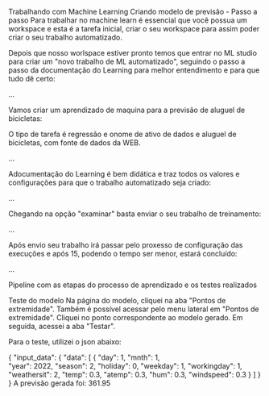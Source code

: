  Trabalhando com Machine Learning
Criando modelo de previsão - Passo a passo
Para trabalhar no machine learn é essencial que você possua um workspace e esta é a tarefa inicial, criar o seu workspace para assim poder criar o seu trabalho automatizado.

Depois que nosso worlspace estiver pronto temos que entrar no ML studio para criar um "novo trabalho de ML automatizado", seguindo o passo a passo da documentação do Learning para melhor entendimento e para que tudo dê certo:

...

Vamos criar um aprendizado de maquina para a previsão de aluguel de bicicletas:


O tipo de tarefa é regressão e onome de ativo de dados e aluguel de bicicletas, com fonte de dados da WEB.





...

Adocumentação do Learning é bem didática e traz todos os valores e configurações para que o trabalho automatizado seja criado:

...

Chegando na opção "examinar" basta enviar o seu trabalho de treinamento:

...

Após envio seu trabalho irá passar pelo proxesso de configuração das execuções e após 15, podendo o tempo ser menor, estará concluído:



...

Pipeline com as etapas do processo de aprendizado e os testes realizados

Teste do modelo
Na página do modelo, cliquei na aba "Pontos de extremidade". Também é possível acessar pelo menu lateral em "Pontos de extremidade". Cliquei no ponto correspondente ao modelo gerado. Em seguida, acessei a aba "Testar".

Para o teste, utilizei o json abaixo:

{
  "input_data": {
    "data": [
       {
         "day": 1,
         "mnth": 1,   
         "year": 2022,
         "season": 2,
         "holiday": 0,
         "weekday": 1,
         "workingday": 1,
         "weathersit": 2, 
         "temp": 0.3, 
         "atemp": 0.3,
         "hum": 0.3,
         "windspeed": 0.3 
       }
     ]
  }
}
A previsão gerada foi: 361.95

